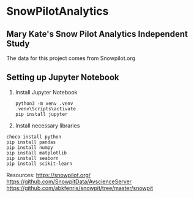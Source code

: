 # SnowPilotAnalytics
 
## Mary Kate's Snow Pilot Analytics Independent Study

 The data for this project comes from Snowpilot.org


 ## Setting up Jupyter Notebook

 1. Install Jupyter Notebook
    
    ```
    python3 -m venv .venv
    .venv\Scripts\activate
    pip install jupyter

    ```

2. Install necessary libraries

```
choco install python
pip install pandas
pip install numpy
pip install matplotlib
pip install seaborn
pip install scikit-learn
```

Resources:
https://snowpilot.org/
https://github.com/SnowpitData/AvscienceServer
https://github.com/abkfenris/snowpit/tree/master/snowpit

